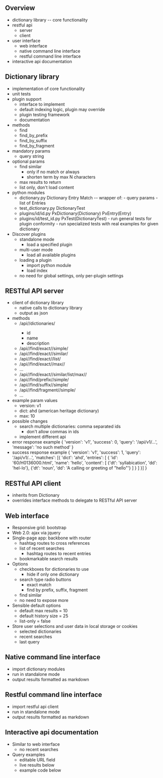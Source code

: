 Overview
--------
- dictionary library -- core functionality
- restful api
    - server
    - client
- user interface
    - web interface
    - native command line interface
    - restful command line interface
- interactive api documentation


Dictionary library
------------------
- implementation of core functionality
- unit tests
- plugin support
    - interface to implement
    - default indexing logic, plugin may override
    - plugin testing framework
    - documentation
- methods
    - find
    - find_by_prefix
    - find_by_suffix
    - find_by_fragment
- mandatory params
    - query string
- optional params
    - find similar
        - only if no match or always
        - shorten term by max N characters
    - max results to return
    - list only, don't load content
- python modules
    - dictionary.py
        Dictionary
        Entry
        Match -- wrapper of:
            - query params
            - list of Entries
    - test_dictionary.py
        DictionaryTest
    - plugins/id/id.py
        PxDictionary(Dictionary)
        PxEntry(Entry)
    - plugins/id/test_id.py
        PxTest(DictionaryTest)
            - run general tests for plugin conformity
            - run specialized tests with real examples for given dictionary
- Discover plugins
    - standalone mode
        - load a specified plugin
    - multi-user mode
        - load all available plugins
    - loading a plugin
        - import python module
        - load index
    - no need for global settings, only per-plugin settings 


RESTful API server
------------------
- client of dictionary library
    - native calls to dictionary library
    - output as json
- methods
    - /api/<version>/dictionaries/
        - id
        - name
        - description
    - /api/<version>/find/exact/<dict>/simple/<query>
    - /api/<version>/find/exact/<dict>/similar/<query>
    - /api/<version>/find/exact/<dict>/list/<query>
    - /api/<version>/find/exact/<dict>/max/<max>/<query>
    - ...
    - /api/<version>/find/exact/<dict>/similar/list/max/<max>/<query>
    - /api/<version>/find/prefix/<dict>/simple/<query>
    - /api/<version>/find/suffix/<dict>/simple/<query>
    - /api/<version>/find/fragment/<dict>/simple/<query>
    - ...
- example param values
    - version: v1
    - dict: ahd (american heritage dictionary)
    - max: 10
- possible changes
    - search multiple dictionaries: comma separated ids
        - don't allow commas in ids
    - implement different api
- error response example
    {
        'version': 'v1',
        'success': 0,
        'query': '/api/v1/...',
        'message': 'no such method'
    }
- success response example
    {
        'version': 'v1',
        'success': 1,
        'query': '/api/v1/...',
        'matches': [{
            'dict': 'ahd',
            'entries': [
                {
                    'id': '60/H0136000.html',
                    'name': 'hello',
                    'content': [
                        {'dt': 'syllabication', 'dd': 'hel-lo'},
                        {'dt': 'noun', 'dd': 'A calling or greeting of "hello"'}
                    ]
                }
            ]
        }]
    }


RESTful API client
------------------
- inherits from Dictionary
- overrides interface methods to delegate to RESTful API server


Web interface
-------------
- Responsive grid: bootstrap
- Web 2.0: ajax via jquery
- Single-page app: backbone with router
    - hashtag routes to cross references
    - list of recent searches
        - hashtag routes to recent entries
    - bookmarkable search results
- Options
    - checkboxes for dictionaries to use
        - hide if only one dictionary
    - search type radio buttons
        - exact match
        - find by prefix, suffix, fragment
    - find similar
    - no need to expose more
- Sensible default options
    - default max results = 10
    - default history size = 25
    - list-only = false
- Store user selections and user data in local storage or cookies
    - selected dictionaries
    - recent searches
    - last query


Native command line interface
-----------------------------
- import dictionary modules
- run in standalone mode
- output results formatted as markdown


Restful command line interface
------------------------------
- import restful api client
- run in standalone mode
- output results formatted as markdown


Interactive api documentation
-----------------------------
- Similar to web interface
    - no recent searches
- Query examples
    - editable URL field
    - live results below
    - example code below
